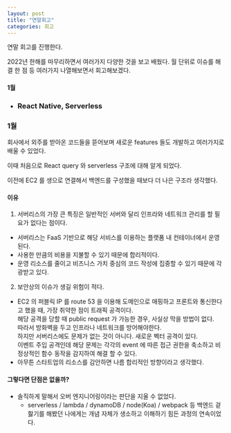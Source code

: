 ```yaml
---
layout: post
title: "연말회고"
categories: 회고
---
```

연말 회고를 진행한다.

2022년 한해를 마무리하면서 여러가지 다양한 것을 보고 배웠다.
월 단위로 이슈를 해결 한 점 등 여러가지 나열해보면서 회고해보겠다.

#### 1월
- ### React Native, Serverless  
### **1월** 
회사에서 외주를 받아온 코드들을 뜯어보며 새로운 features 들도 개발하고 여러가지로 배울 수 있었다.  

 이때 처음으로 React query 와 serverless 구조에 대해 알게 되었다.  

이전에 EC2 를 생으로 연결해서 백엔드를 구성했을 때보다 더 나은 구조라 생각했다.  

#### **이유**
  1. 서버리스의 가장 큰 특징은 일반적인 서버와 달리 인프라와 네트워크 관리를 할 필요가 없다는 점이다.  
   - 서버리스는 FaaS 기반으로 해당 서비스를 이용하는 플랫폼 내 컨테이너에서 운영된다.
   - 사용한 만큼의 비용을 지불할 수 있기 때문에 합리적이다.
   - 운영 리소스를 줄이고 비즈니스 가치 중심의 코드 작성에 집중할 수 있기 때문에 각광받고 있다.

  2.  보안상의 이슈가 생길 위험이 적다.
   - EC2 의 퍼블릭 IP 를 route 53 을 이용해 도메인으로 매핑하고 프론트와 통신한다고 했을 때, 가장 취약한 점이 트래픽 공격이다.  
   해당 공격을 당할 때 public request 가 가능한 경우, 사실상 막을 방법이 없다.  
   따라서 방화벽을 두고 인프라나 네트워크를 방어해야한다.  
     하지만 서버리스에도 문제가 없는 것이 아니다. 새로운 벡터 공격이 있다.   
     이벤트 주입 공격인데 해당 문제는 각각의 event 에 따른 접근 권한을 축소하고 비정상적인 함수 동작을 감지하여 해결 할 수 있다.  
   - 아무튼 스타트업의 리소스를 감안하면 나름 합리적인 방향이라고 생각했다.

#### 그렇다면 단점은 없을까?  
- 솔직하게 말해서 오버 엔지니어링이라는 판단을 지울 수 없었다.
  - serverless / lambda / dynamoDB / node(Koa) / webpack 등 백엔드 겉핧기를 해봤던 나에게는 개념 자체가 생소하고 이해하기 힘든 과정의 연속이었다.